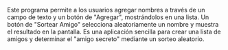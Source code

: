 Este programa permite a los usuarios agregar nombres a través de un campo de texto y un botón de "Agregar", mostrándolos en una lista. Un botón de "Sortear Amigo" selecciona aleatoriamente un nombre y muestra el resultado en la pantalla. Es una aplicación sencilla para crear una lista de amigos y determinar el "amigo secreto" mediante un sorteo aleatorio.
